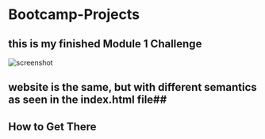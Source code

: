 # Bootcamp-Projects

## this is my finished **Module 1** Challenge

![screenshot](assets/pic.png)
## website is the same, but with different semantics as seen in the index.html file##

## How to Get There
